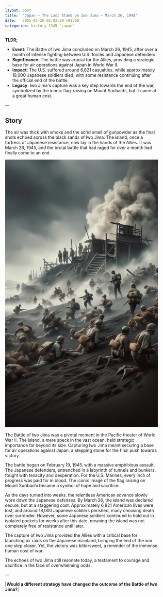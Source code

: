```yaml
---
layout: post
title:  "Japan – The Last Stand on Iwo Jima – March 26, 1945"
date:   2025-03-26 05:02:29 +01:00
categories: history 1945 "japan"
---
```


**TLDR;**
- **Event**: The Battle of Iwo Jima concluded on March 26, 1945, after over a month of intense fighting between U.S. forces and Japanese defenders.
- **Significance**: The battle was crucial for the Allies, providing a strategic base for air operations against Japan in World War II.
- **Impact**: The U.S. suffered around 6,821 casualties, while approximately 18,000 Japanese soldiers died, with some resistance continuing after the official end of the battle.
- **Legacy**: Iwo Jima's capture was a key step towards the end of the war, symbolized by the iconic flag-raising on Mount Suribachi, but it came at a great human cost.

--

## Story

The air was thick with smoke and the acrid smell of gunpowder as the final shots echoed across the black sands of Iwo Jima. The island, once a fortress of Japanese resistance, now lay in the hands of the Allies. It was March 26, 1945, and the brutal battle that had raged for over a month had finally come to an end.

![Image](/assets/images/26_March_ffb953a80045e3f2f9f9a676ee183873.png)

The Battle of Iwo Jima was a pivotal moment in the Pacific theater of World War II. The island, a mere speck in the vast ocean, held strategic importance far beyond its size. Capturing Iwo Jima meant securing a base for air operations against Japan, a stepping stone for the final push towards victory.

The battle began on February 19, 1945, with a massive amphibious assault. The Japanese defenders, entrenched in a labyrinth of tunnels and bunkers, fought with tenacity and desperation. For the U.S. Marines, every inch of progress was paid for in blood. The iconic image of the flag raising on Mount Suribachi became a symbol of hope and sacrifice.

As the days turned into weeks, the relentless American advance slowly wore down the Japanese defenses. By March 26, the island was declared secure, but at a staggering cost. Approximately 6,821 American lives were lost, and around 18,000 Japanese soldiers perished, many choosing death over surrender. However, some Japanese soldiers continued to hold out in isolated pockets for weeks after this date, meaning the island was not completely free of resistance until later.

The capture of Iwo Jima provided the Allies with a critical base for launching air raids on the Japanese mainland, bringing the end of the war one step closer. Yet, the victory was bittersweet, a reminder of the immense human cost of war.

The echoes of Iwo Jima still resonate today, a testament to courage and sacrifice in the face of overwhelming odds.

--

|**Would a different strategy have changed the outcome of the Battle of Iwo Jima?**|

